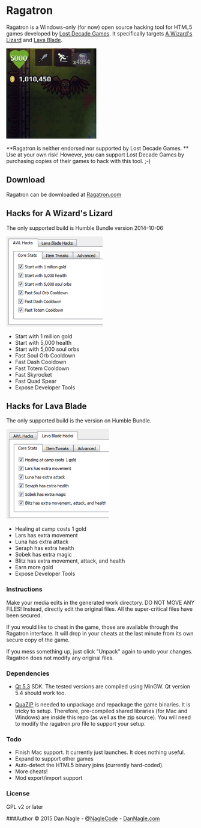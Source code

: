 # Ragatron

Ragatron is a Windows-only (for now) open source hacking tool for HTML5 games developed by [Lost Decade Games](http://www.lostdecadegames.com). It specifically targets [A Wizard's Lizard](http://www.wizardslizard.com) and [Lava Blade](http://www.lavablade.com).

![AWL hack screenshot](hacked_awl_crop.jpg)

**Ragatron is neither endorsed nor supported by Lost Decade Games. ** Use at your own risk! However, *you* can support Lost Decade Games by purchasing copies of their games to hack with this tool. ;-)


## Download

Ragatron can be downloaded at  [Ragatron.com](http://ragatron.com/)



## Hacks for A Wizard's Lizard
The only supported build is Humble Bundle version 2014-10-06

![Ragatron AWL hack](ragatron_screenshot_awl.png)

- Start with 1 million gold
- Start with 5,000 health
- Start with 5,000 soul orbs
- Fast Soul Orb Cooldown
- Fast Dash Cooldown
- Fast Totem Cooldown
- Fast Skyrocket
- Fast Quad Spear
- Expose Developer Tools


## Hacks for Lava Blade
The only supported build is the version on Humble Bundle.

![Ragatron Lava Blade hack](ragatron_screenshot_lavablade.png)

- Healing at camp costs 1 gold
- Lars has extra movement
- Luna has extra attack
- Seraph has extra health
- Sobek has extra magic
- Blitz has extra movement, attack, and health
- Earn more gold
- Expose Developer Tools

### Instructions


Make your media edits in the generated work directory. DO NOT MOVE ANY FILES! Instead, directly edit the original files.  All the super-critical files have been secured.

If you would like to cheat in the game, those are available through the Ragatron interface. It will drop in your cheats at the last minute from its own secure copy of the game.

If you mess something up, just click "Unpack" again to undo your changes. Ragatron does not modify any original files.


### Dependencies

- [Qt 5.3](http://www.qt.io/) SDK. The tested versions are compiled using MinGW. Qt version 5.4 should work too.

- [QuaZIP](http://quazip.sourceforge.net/) is needed to unpackage and repackage the game binaries. It is tricky to setup. Therefore, pre-compiled shared libraries (for Mac and Windows) are inside this repo (as well as the zip source). You will need to modify the ragatron.pro file to support your setup.


### Todo

- Finish Mac support. It currently just launches. It does nothing useful.
- Expand to support other games
- Auto-detect the HTML5 binary joins (currently hard-coded).
- More cheats!
- Mod export/import support


### License

GPL v2 or later


###Author
&copy; 2015 Dan Nagle -  [@NagleCode](http://twitter.com/NagleCode) - [DanNagle.com](http://DanNagle.com)
